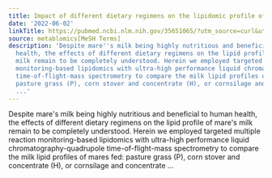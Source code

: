 ```yaml
---
title: Impact of different dietary regimens on the lipidomic profile of mare's milk
date: '2022-06-02'
linkTitle: https://pubmed.ncbi.nlm.nih.gov/35651065/?utm_source=curl&utm_medium=rss&utm_campaign=pubmed-2&utm_content=1Zkrxt7ktlCbHBXEV3v65xxSnkSWNsJ1A6Fq3gBniKhGfIUslK&fc=20210907212339&ff=20220603210901&v=2.17.6
source: metablomics[MeSH Terms]
description: 'Despite mare''s milk being highly nutritious and beneficial to human
  health, the effects of different dietary regimens on the lipid profile of mare''s
  milk remain to be completely understood. Herein we employed targeted multiple reaction
  monitoring-based lipidomics with ultra-high performance liquid chromatography-quadrupole
  time-of-flight-mass spectrometry to compare the milk lipid profiles of mares fed:
  pasture grass (P), corn stover and concentrate (H), or cornsilage and concentrate
  ...'
---
```

Despite mare's milk being highly nutritious and beneficial to human health, the effects of different dietary regimens on the lipid profile of mare's milk remain to be completely understood. Herein we employed targeted multiple reaction monitoring-based lipidomics with ultra-high performance liquid chromatography-quadrupole time-of-flight-mass spectrometry to compare the milk lipid profiles of mares fed: pasture grass (P), corn stover and concentrate (H), or cornsilage and concentrate ...